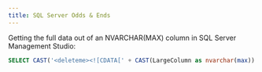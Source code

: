```yaml
---
title: SQL Server Odds & Ends
---
```


Getting the full data out of an NVARCHAR(MAX) column in SQL Server Management Studio:

```sql
SELECT CAST('<deleteme><![CDATA[' + CAST(LargeColumn as nvarchar(max)) + ']]></deleteme>' AS xml) FROM MyTable
```
